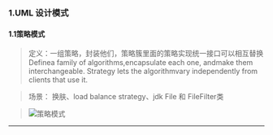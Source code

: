 ### 1.UML 设计模式

 #### **1.1策略模式**


> 定义：一组策略，封装他们，策略簇里面的策略实现统一接口可以相互替换  Definea family of algorithms,encapsulate each one, andmake them interchangeable. Strategy lets the algorithmvary independently from clients that use it.  

> 场景： 换肤、load balance strategy、jdk File 和 FileFilter类

> ![策略模式](http://img.my.csdn.net/uploads/201205/11/1336732187_4598.jpg)

---

